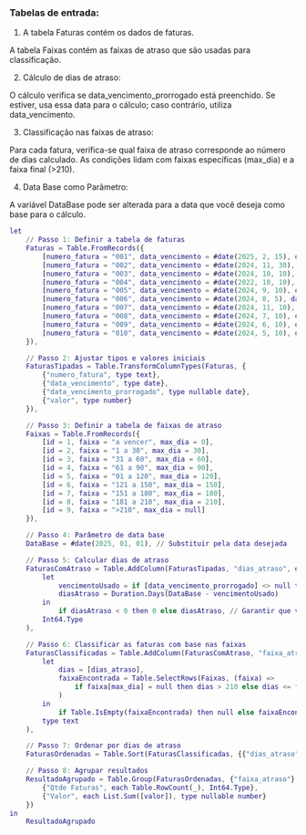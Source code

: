 ### Tabelas de entrada:

1. A tabela Faturas contém os dados de faturas.

A tabela Faixas contém as faixas de atraso que são usadas para classificação.

2. Cálculo de dias de atraso:

O cálculo verifica se data_vencimento_prorrogado está preenchido.
Se estiver, usa essa data para o cálculo; caso contrário, utiliza data_vencimento.

3. Classificação nas faixas de atraso:

Para cada fatura, verifica-se qual faixa de atraso corresponde ao número de dias calculado.
As condições lidam com faixas específicas (max_dia) e a faixa final (>210).

4. Data Base como Parâmetro:

A variável DataBase pode ser alterada para a data que você deseja como base para o cálculo.

```M
let
    // Passo 1: Definir a tabela de faturas
    Faturas = Table.FromRecords({
        [numero_fatura = "001", data_vencimento = #date(2025, 2, 15), data_vencimento_prorrogado = null, valor = 500.50],
        [numero_fatura = "002", data_vencimento = #date(2024, 11, 30), data_vencimento_prorrogado = #date(2024, 12, 31), valor = 1000.00],
        [numero_fatura = "003", data_vencimento = #date(2024, 10, 10), data_vencimento_prorrogado = null, valor = 750.00],
        [numero_fatura = "004", data_vencimento = #date(2022, 10, 10), data_vencimento_prorrogado = #date(2022, 12, 10), valor = 75000.00],
        [numero_fatura = "005", data_vencimento = #date(2024, 9, 10), data_vencimento_prorrogado = null, valor = 950.00],
        [numero_fatura = "006", data_vencimento = #date(2024, 8, 5), data_vencimento_prorrogado = null, valor = 750.00],
        [numero_fatura = "007", data_vencimento = #date(2024, 11, 10), data_vencimento_prorrogado = null, valor = 750.00],
        [numero_fatura = "008", data_vencimento = #date(2024, 7, 10), data_vencimento_prorrogado = null, valor = 750.00],
        [numero_fatura = "009", data_vencimento = #date(2024, 6, 10), data_vencimento_prorrogado = null, valor = 750.00],
        [numero_fatura = "010", data_vencimento = #date(2024, 5, 10), data_vencimento_prorrogado = null, valor = 750.00]
    }),

    // Passo 2: Ajustar tipos e valores iniciais
    FaturasTipadas = Table.TransformColumnTypes(Faturas, {
        {"numero_fatura", type text},
        {"data_vencimento", type date},
        {"data_vencimento_prorrogado", type nullable date},
        {"valor", type number}
    }),

    // Passo 3: Definir a tabela de faixas de atraso
    Faixas = Table.FromRecords({
        [id = 1, faixa = "a vencer", max_dia = 0],
        [id = 2, faixa = "1 a 30", max_dia = 30],
        [id = 3, faixa = "31 a 60", max_dia = 60],
        [id = 4, faixa = "61 a 90", max_dia = 90],
        [id = 5, faixa = "91 a 120", max_dia = 120],
        [id = 6, faixa = "121 a 150", max_dia = 150],
        [id = 7, faixa = "151 a 180", max_dia = 180],
        [id = 8, faixa = "181 a 210", max_dia = 210],
        [id = 9, faixa = ">210", max_dia = null]
    }),

    // Passo 4: Parâmetro de data base
    DataBase = #date(2025, 01, 01), // Substituir pela data desejada

    // Passo 5: Calcular dias de atraso
    FaturasComAtraso = Table.AddColumn(FaturasTipadas, "dias_atraso", each 
        let 
            vencimentoUsado = if [data_vencimento_prorrogado] <> null then [data_vencimento_prorrogado] else [data_vencimento],
            diasAtraso = Duration.Days(DataBase - vencimentoUsado)
        in 
            if diasAtraso < 0 then 0 else diasAtraso, // Garantir que valores negativos não ocorram
        Int64.Type
    ),

    // Passo 6: Classificar as faturas com base nas faixas
    FaturasClassificadas = Table.AddColumn(FaturasComAtraso, "faixa_atraso", each 
        let
            dias = [dias_atraso],
            faixaEncontrada = Table.SelectRows(Faixas, (faixa) => 
                if faixa[max_dia] = null then dias > 210 else dias <= faixa[max_dia]
            )
        in
            if Table.IsEmpty(faixaEncontrada) then null else faixaEncontrada{0}[faixa],
        type text
    ),

    // Passo 7: Ordenar por dias de atraso
    FaturasOrdenadas = Table.Sort(FaturasClassificadas, {{"dias_atraso", Order.Ascending}}),

    // Passo 8: Agrupar resultados
    ResultadoAgrupado = Table.Group(FaturasOrdenadas, {"faixa_atraso"}, {
        {"Qtde Faturas", each Table.RowCount(_), Int64.Type},
        {"Valor", each List.Sum([valor]), type nullable number}
    })
in
    ResultadoAgrupado

```
